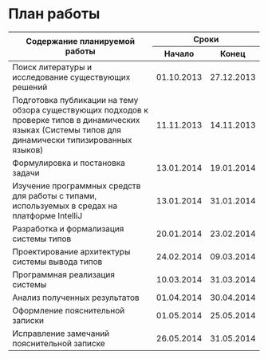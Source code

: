 План работы
===========

<table>
    <thead>
    <tr>
        <th rowspan="2">Содержание планируемой работы</th>
        <th colspan="2">Сроки</th>
    </tr>
    <tr>
        <th>Начало</th>
        <th>Конец</th>
    </tr>
    </thead>
    <tbody>
    <tr>
        <td>Поиск литературы и исследование существующих решений</td>
        <td>01.10.2013</td>
        <td>27.12.2013</td>
    </tr>
    <tr>
        <td>Подготовка публикации на тему обзора существующих подходов к
            проверке типов в динамических языках (Системы типов для динамически
            типизированных языков)
        </td>
        <td>11.11.2013</td>
        <td>14.11.2013</td>
    </tr>
    <tr>
        <td>Формулировка и постановка задачи</td>
        <td>13.01.2014</td>
        <td>19.01.2014</td>
    </tr>
    <tr>
        <td>Изучение программных средств для работы с типами, используемых в
            средах на платформе IntelliJ
        </td>
        <td>13.01.2014</td>
        <td>31.01.2014</td>
    </tr>
    <tr>
        <td>Разработка и формализация системы типов</td>
        <td>20.01.2014</td>
        <td>23.02.2014</td>
    </tr>
    <tr>
        <td>Проектирование архитектуры системы вывода типов</td>
        <td>24.02.2014</td>
        <td>09.03.2014</td>
    </tr>
    <tr>
        <td>Программная реализация системы</td>
        <td>10.03.2014</td>
        <td>31.03.2014</td>
    </tr>
    <tr>
        <td>Анализ полученных результатов</td>
        <td>01.04.2014</td>
        <td>30.04.2014</td>
    </tr>
    <tr>
        <td>Оформление пояснительной записки</td>
        <td>01.05.2014</td>
        <td>25.05.2014</td>
    </tr>
    <tr>
        <td>Исправление замечаний пояснительной записке</td>
        <td>26.05.2014</td>
        <td>31.05.2014</td>
    </tr>
    </tbody>
</table>
